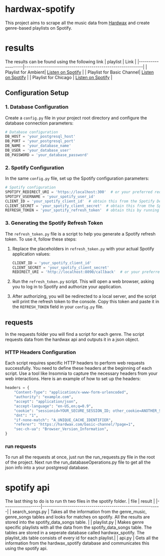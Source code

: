 # hardwax-spotify
This project aims to scrape all the music data from [Hardwax](https://hardwax.com) and create genre-based playlists on Spotify.

# results
The results can be found using the following link 
| playlist             | Link                                                       |
|-------------------|------------------------------------------------------------|
| Playlist for Ambient| [Listen on Spotify](https://open.spotify.com/playlist/501USvvcnXwYIpGUzthArM?si=95b9300ac5404bd1) |
| Playlist for Basic Channel| [Listen on Spotify](https://open.spotify.com/playlist/7iMFyCGsc7STunaoXPhTSQ) |
| Playlist for Chicago | [Listen on Spotify](https://open.spotify.com/playlist/70EuT3wWsySwrqJXNCshOV) |

## Configuration Setup

### 1. Database Configuration
Create a `config.py` file in your project root directory and configure the database connection parameters:

```python
# Database configuration
DB_HOST = 'your_postgresql_host'
DB_PORT = 'your_postgresql_port'
DB_NAME = 'your_database_name'
DB_USER = 'your_database_user'
DB_PASSWORD = 'your_database_password'
```

### 2. Spotify Configuration
In the same `config.py` file, set up the Spotify configuration parameters:

```python
# Spotify configuration
SPOTIFY_REDIRECT_URI = 'https://localhost:300'  # or your preferred redirect URI
SPOTIFY_USERNAME = 'your_spotify_user_id'
CLIENT_ID = 'your_spotify_client_id'  # obtain this from the Spotify Developer Dashboard
CLIENT_SECRET = 'your_spotify_client_secret'  # obtain this from the Spotify Developer Dashboard
REFRESH_TOKEN = 'your_spotify_refresh_token'  # obtain this by running refresh_token.py
```

### 3. Generating the Spotify Refresh Token
The `refresh_token.py` file is a script to help you generate a Spotify refresh token. To use it, follow these steps:

1. Replace the placeholders in `refresh_token.py` with your actual Spotify application values:

   ```python
   CLIENT_ID = 'your_spotify_client_id'
   CLIENT_SECRET = 'your_spotify_client_secret'
   REDIRECT_URI = 'http://localhost:8090/callback'  # or your preferred redirect URI
   ```

2. Run the `refresh_token.py` script. This will open a web browser, asking you to log in to Spotify and authorize your application.

3. After authorizing, you will be redirected to a local server, and the script will print the refresh token to the console. Copy this token and paste it in the `REFRESH_TOKEN` field in your `config.py` file.

## requests
In the requests folder you will find a script for each genre. The script requests data from the hardwax api and outputs it in a json object. 

### HTTP Headers Configuration
Each script requires specific HTTP headers to perform web requests successfully. You need to define these headers at the beginning of each script. Use a tool like Insomnia to capture the necessary headers from your web interactions. Here is an example of how to set up the headers:

```python
headers = {
    "Content-Type": "application/x-www-form-urlencoded",
    "authority": "example.com",
    "accept": "application/json",
    "accept-language": "en-US,en;q=0.9",
    "cookie": "sessionid=YOUR_SECURE_SESSION_ID; other_cookie=ANOTHER_SECURE_COOKIE",
    "dnt": "1",
    "if-none-match": "A_UNIQUE_CACHE_IDENTIFIER",
    "referer": "https://hardwax.com/basic-channel/?page=1",
    "sec-ch-ua": "Browser_Version_Information",
}

```
### run requests
To run all the requests at once, just run the run_requests.py file in the root of the project.
Next run the run_databaseOperations.py file to get all the json info into a your postgresql database.

# spotify api
The last thing to do is to run th two files in the spotify folder.
| file             | result                                                       |
|-------------------|------------------------------------------------------------|
| search_songs.py | Takes all the information from the genre_music, genre_songs tables and looks for matches on spotify. All the results are stored into the spotify_data_songs table. |
| playlist.py | Makes genre specific playlists with all the data from the spotify_data_songs table. The tables are stored in a seperate database called hardwax_spotify. The playlist_ids table consists of every id for each playlist.|
| api.py | Gets all the information from the hardwax_spotify database and communicates this using the spotify api.

